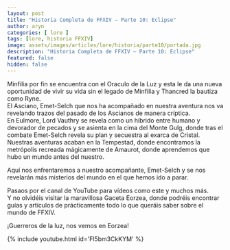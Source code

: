 ```yaml
---
layout: post
title: "Historia Completa de FFXIV – Parte 10: Eclipse"
author: aryn
categories: [ lore ]
tags: [lore, historia FFXIV]
image: assets/images/articles/lore/historia/parte10/portada.jpg
description: "Historia Completa de FFXIV – Parte 10: Eclipse"
featured: false
hidden: false
---
```

Minfilia por fin se encuentra con el Oraculo de la Luz y esta le da una nueva oportunidad de vivir su vida sin el legado de Minfilia y Thancred la bautiza como Ryne.<br/>
El Asciano, Emet-Selch que nos ha acompañado en nuestra aventura nos va revelando trazos del pasado de los Ascianos de manera críptica.<br/>
En Eulmore, Lord Vauthry se revela como un híbrido entre humano y devorador de pecados y se asienta en la cima del Monte Gulg, donde tras el combate Emet-Selch revela su plan y secuestra al exarca de Cristal.<br/>
Nuestras aventuras acaban en la Tempestad, donde encontramos la metrópolis recreada mágicamente de Amaurot, donde aprendemos que hubo un mundo antes del nuestro.

Aquí nos enfrentaremos a nuestro acompañante, Emet-Selch y se nos revelarán más misterios del mundo en el que hemos ido a parar.

Pasaos por el canal de YouTube para vídeos como este y muchos más.<br/>
Y no olvidéis visitar la maravillosa Gaceta Eorzea, donde podréis encontrar guías y artículos de prácticamente todo lo que queráis saber sobre el mundo de FFXIV.

¡Guerreros de la luz, nos vemos en Eorzea!

{% include youtube.html id='Fl5bm3CkKYM' %}
